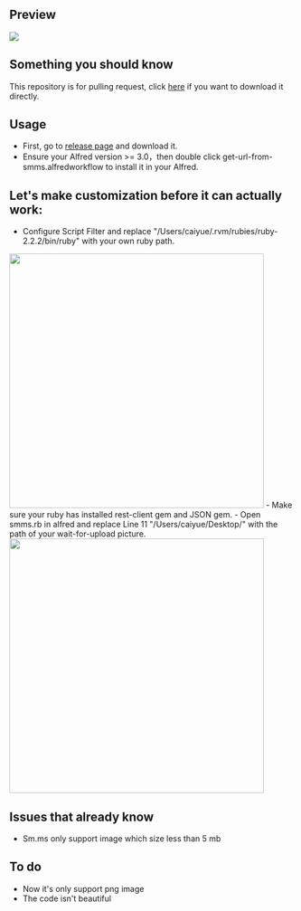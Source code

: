 ## Preview
![](http://ww2.sinaimg.cn/large/9cd5b17egw1f9g7m45iwxg20jg0c6u0z.gif)

## Something you should know
 This repository is for pulling request, click [here](https://github.com/caiyue1993/smms-alfred-workflow/releases) if you want to download it directly.
## Usage
- First, go to [release page](https://github.com/caiyue1993/smms-alfred-workflow/releases) and download it.
- Ensure your Alfred version >= 3.0，then double click get-url-from-smms.alfredworkflow to install it in your Alfred.

## Let's make customization before it can actually work:
- Configure Script Filter and replace "/Users/caiyue/.rvm/rubies/ruby-2.2.2/bin/ruby" with your own ruby path.

<img src="http://ooo.0o0.ooo/2016/11/15/582aeb3b08b73.png" width="450">
- Make sure your ruby has installed rest-client gem and JSON gem.
- Open smms.rb in alfred and replace Line 11 "/Users/caiyue/Desktop/" with the path of your wait-for-upload picture.

<img src="http://ooo.0o0.ooo/2016/11/15/582aea3999be4.png" width="450">

## Issues that already know
- Sm.ms only support image which size less than 5 mb

## To do
- Now it's only support png image
- The code isn't beautiful
